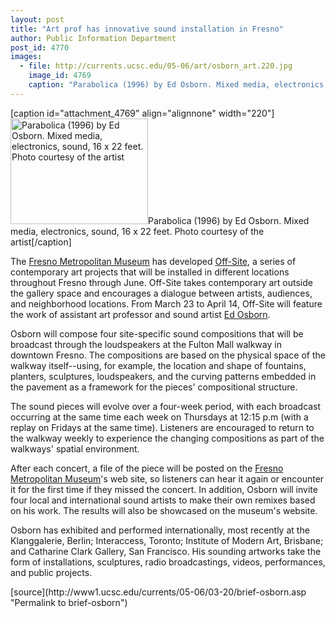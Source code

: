 ```yaml
---
layout: post
title: "Art prof has innovative sound installation in Fresno"
author: Public Information Department
post_id: 4770
images:
  - file: http://currents.ucsc.edu/05-06/art/osborn_art.220.jpg
    image_id: 4769
    caption: "Parabolica (1996) by Ed Osborn. Mixed media, electronics, sound, 16 x 22 feet. Photo courtesy of the artist"
---
```


[caption id="attachment_4769" align="alignnone" width="220"]<a href="http://localhost/mysite/wp-content/uploads/2006/03/osborn_art.220.jpg"><img class="size-full wp-image-4769" src="http://localhost/mysite/wp-content/uploads/2006/03/osborn_art.220.jpg" alt="Parabolica (1996) by Ed Osborn. Mixed media, electronics, sound, 16 x 22 feet. Photo courtesy of the artist" width="220" height="169" /></a>Parabolica (1996) by Ed Osborn. Mixed media, electronics, sound, 16 x 22 feet. Photo courtesy of the artist[/caption]
<a name="content" id="content"></a>
<p>
  The <a href="http://www.fresnomet.org/">Fresno Metropolitan Museum</a> has developed <a href="http://www.fresnomet.org/exhibition.html">Off-Site</a>, a series of contemporary art projects that will be installed in different locations throughout Fresno through June. Off-Site takes contemporary art outside the gallery space and encourages a dialogue between artists, audiences, and neighborhood locations. From March 23 to April 14, Off-Site will feature the work of assistant art professor and sound artist <a href="http://www.roving.net/">Ed Osborn</a>.
</p>
<p>
  Osborn will compose four site-specific sound compositions that will be broadcast through the loudspeakers at the Fulton Mall walkway in downtown Fresno. The compositions are based on the physical space of the walkway itself--using, for example, the location and shape of fountains, planters, sculptures, loudspeakers, and the curving patterns embedded in the pavement as a framework for the pieces' compositional structure.
</p>
<p>
  The sound pieces will evolve over a four-week period, with each broadcast occurring at the same time each week on Thursdays at 12:15 p.m (with a replay on Fridays at the same time). Listeners are encouraged to return to the walkway weekly to experience the changing compositions as part of the walkways' spatial environment.
</p>
<p>
  After each concert, a file of the piece will be posted on the <a href="http://www.fresnomet.org/">Fresno Metropolitan Museum</a>'s web site, so listeners can hear it again or encounter it for the first time if they missed the concert. In addition, Osborn will invite four local and international sound artists to make their own remixes based on his work. The results will also be showcased on the museum's website.
</p>
<p>
  Osborn has exhibited and performed internationally, most recently at the Klanggalerie, Berlin; Interaccess, Toronto; Institute of Modern Art, Brisbane; and Catharine Clark Gallery, San Francisco. His sounding artworks take the form of installations, sculptures, radio broadcastings, videos, performances, and public projects.
</p>
[source](http://www1.ucsc.edu/currents/05-06/03-20/brief-osborn.asp "Permalink to brief-osborn")
